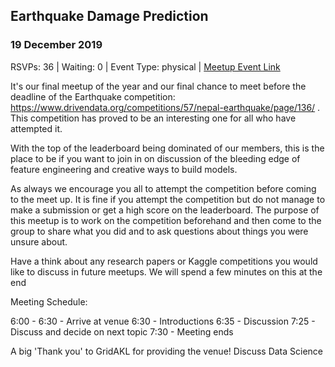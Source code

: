 ## Earthquake Damage Prediction
### 19 December 2019
RSVPs: 36 | Waiting: 0 | Event Type: physical | [Meetup Event Link](https://www.meetup.com/Data-Science-Discussion-Auckland/events/266366668)

It's our final meetup of the year and our final chance to meet before the deadline of the Earthquake competition: https://www.drivendata.org/competitions/57/nepal-earthquake/page/136/ . This competition has proved to be an interesting one for all who have attempted it.

With the top of the leaderboard being dominated of our members, this is the place to be if you want to join in on discussion of the bleeding edge of feature engineering and creative ways to build models.

As always we encourage you all to attempt the competition before coming to the meet up. It is fine if you attempt the competition but do not manage to make a submission or get a high score on the leaderboard. The purpose of this meetup is to work on the competition beforehand and then come to the group to share what you did and to ask questions about things you were unsure about.

Have a think about any research papers or Kaggle competitions you would like to discuss in future meetups. We will spend a few minutes on this at the end

Meeting Schedule:

6:00 - 6:30 - Arrive at venue
6:30 - Introductions
6:35 - Discussion
7:25 - Discuss and decide on next topic
7:30 - Meeting ends

A big 'Thank you' to GridAKL for providing the venue!
Discuss Data Science
